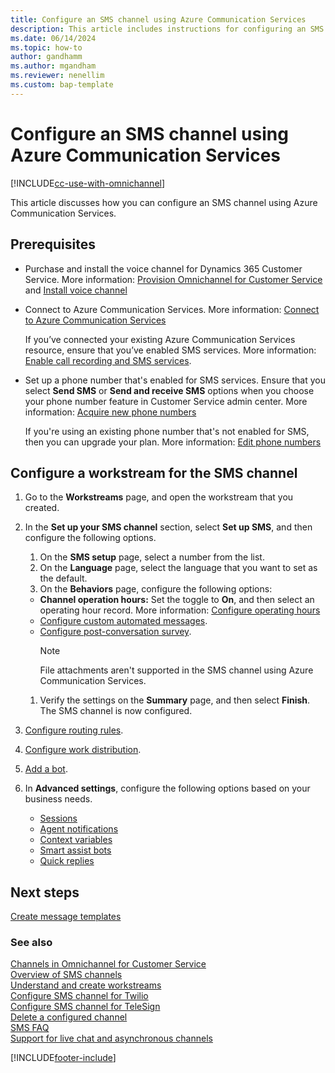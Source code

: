 ```yaml
---
title: Configure an SMS channel using Azure Communication Services
description: This article includes instructions for configuring an SMS channel using Azure Communication Services.
ms.date: 06/14/2024
ms.topic: how-to
author: gandhamm
ms.author: mgandham
ms.reviewer: nenellim
ms.custom: bap-template
---
```


# Configure an SMS channel using Azure Communication Services

[!INCLUDE[cc-use-with-omnichannel](../../includes/cc-use-with-omnichannel.md)]

This article discusses how you can configure an SMS channel using Azure Communication Services.

## Prerequisites

- Purchase and install the voice channel for Dynamics 365 Customer Service. More information: [Provision Omnichannel for Customer Service](../implement/omnichannel-provision-license.md) and [Install voice channel](voice-channel-install.md)
- Connect to Azure Communication Services. More information: [Connect to Azure Communication Services](voice-channel-acs-resource.md)
  
  If you’ve connected your existing Azure Communication Services resource, ensure that you’ve enabled SMS services. More information: [Enable call recording and SMS services](voice-channel-connect-existing-resource.md#enable-incoming-calls-call-recording-and-sms-services).
- Set up a phone number that's enabled for SMS services. Ensure that you select **Send SMS** or **Send and receive SMS** options when you choose your phone number feature in Customer Service admin center. More information: [Acquire new phone numbers](voice-channel-manage-phone-numbers.md#acquire-new-phone-numbers)

  If you're using an existing phone number that's not enabled for SMS, then you can upgrade your plan. More information: [Edit phone numbers](voice-channel-manage-phone-numbers.md#edit-phone-numbers)

## Configure a workstream for the SMS channel

1. Go to the **Workstreams** page, and open the workstream that you created.
1. In the **Set up your SMS channel** section, select **Set up SMS**, and then configure the following options.
   1. On the **SMS setup** page, select a number from the list.
   1. On the **Language** page, select the language that you want to set as the default.
   1. On the **Behaviors** page, configure the following options:
     - **Channel operation hours:** Set the toggle to **On**, and then select an operating hour record. More information: [Configure operating hours](create-operating-hours.md)
     - [Configure custom automated messages](configure-automated-message.md).
     - [Configure post-conversation survey](configure-post-conversation-survey.md).
          > [!NOTE]
          > File attachments aren't supported in the SMS channel using Azure Communication Services. <br>
   
   1. Verify the settings on the **Summary** page, and then select **Finish**. The SMS channel is now configured.
1. [Configure routing rules](configure-work-classification.md).
1. [Configure work distribution](create-workstreams.md#configure-work-distribution).
1. [Add a bot](create-workstreams.md#add-a-bot-to-a-workstream).
1. In **Advanced settings**, configure the following options based on your business needs.
   - [Sessions](session-templates.md)
   - [Agent notifications](notification-templates.md#out-of-the-box-notification-templates)
   - [Context variables](manage-context-variables.md#add-context-variables)
   - [Smart assist bots](../develop/smart-assist-bot.md)
   - [Quick replies](create-quick-replies.md)

## Next steps

[Create message templates](create-message-templates.md)  

### See also

[Channels in Omnichannel for Customer Service](../use/channels.md)  
[Overview of SMS channels](../use/sms-channel-overview.md)  
[Understand and create workstreams](create-workstreams.md)  
[Configure SMS channel for Twilio](Configure-sms-channel-twilio.md)  
[Configure SMS channel for TeleSign](configure-sms-channel.md)  
[Delete a configured channel](delete-channel.md)  
[SMS FAQ](faqs.md#sms)  
[Support for live chat and asynchronous channels](../use/channels.md)  

[!INCLUDE[footer-include](../../includes/footer-banner.md)]
